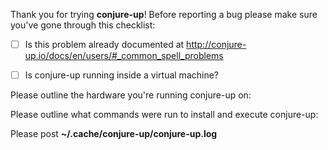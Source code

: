 Thank you for trying **conjure-up**! Before reporting a bug please make sure you've gone through this checklist:

- [ ] Is this problem already documented at http://conjure-up.io/docs/en/users/#_common_spell_problems
- [ ] Is conjure-up running inside a virtual machine?


Please outline the hardware you're running conjure-up on:



Please outline what commands were run to install and execute conjure-up:




Please post **~/.cache/conjure-up/conjure-up.log**
